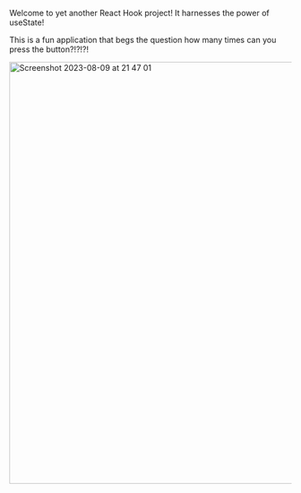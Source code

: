 Welcome to yet another React Hook project! It harnesses the power of useState!

This is a fun application that begs the question how many times can you press the button?!?!?!

<img width="753" alt="Screenshot 2023-08-09 at 21 47 01" src="https://github.com/Thaleia/React-Counter-with-useState/assets/42918656/d188450c-3794-47c0-93f5-f1503070b8fe">
